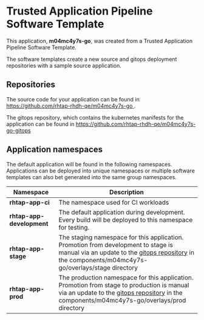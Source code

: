 # Trusted Application Pipeline Software Template

This application, **m04mc4y7s-go**, was created from a Trusted Application Pipeline Software Template.

The software templates create a new source and gitops deployment repositories with a sample source application. 

## Repositories

The source code for your application can be found in [https://github.com/rhtap-rhdh-qe/m04mc4y7s-go ](https://github.com/rhtap-rhdh-qe/m04mc4y7s-go ).
 
The gitops repository, which contains the kubernetes manifests for the application can be found in 
[https://github.com/rhtap-rhdh-qe/m04mc4y7s-go-gitops ](https://github.com/rhtap-rhdh-qe/m04mc4y7s-go-gitops ) 

## Application namespaces 

The default application will be found in the following namespaces. Applications can be deployed into unique namespaces or multiple software templates can also bet generated into the same group namespaces.  

|  Namespace   |  Description   |  
| -------- | -------- |
| **rhtap-app-ci** | The namespace used for CI workloads |
| **rhtap-app-development** | The default application during development. Every build will be deployed to this namespace for testing. |
| **rhtap-app-stage** | The staging namespace for this application. Promotion from development to stage is manual via an update to the [gitops repository](https://github.com/rhtap-rhdh-qe/m04mc4y7s-go-gitops ) in the components/m04mc4y7s-go/overlays/stage directory |
| **rhtap-app-prod** | The production namespace for this application. Promotion from stage to production is manual via an update to the [gitops repository](https://github.com/rhtap-rhdh-qe/m04mc4y7s-go-gitops ) in the components/m04mc4y7s-go/overlays/prod directory |